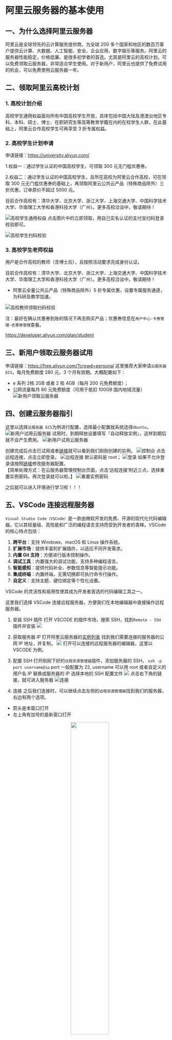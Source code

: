 # 阿里云服务器的基本使用

## 一、为什么选择阿里云服务器

阿里云是全球领先的云计算服务提供商，为全球 200 多个国家和地区的数百万客户提供云计算、大数据、人工智能、安全、企业应用、数字娱乐等服务。阿里云的服务器性能稳定，价格低廉，是很多初学者的首选。尤其是阿里云的高校计划，可以免费领取云服务器，非常适合学生使用。对于新用户，阿里云也提供了免费试用的机会，可以免费使用云服务器一年。

## 二、领取阿里云高校计划

### 1. 高校计划介绍
高校学生通用权益面向所有中国高校学生开放，具体包括中国大陆及港澳台地区专科、本科、硕士、博士、在职研究生等高等教育学籍在内的在校学生人群，在此基础上，阿里云合作高校学生可再享受 3 折专属权益。

### 2. 高校学生计划申请
申请链接：https://university.aliyun.com/


1.权益一：通过学生认证的中国高校学生，可领取 300 元无门槛优惠券。

2.权益二：通过学生认证的中国高校学生，且所在高校为阿里云合作高校，可在领取 300 元无门槛优惠券的基础上，再领取阿里云公共云产品（特殊商品除外）三折优惠，订单原价不超过 5000 元。

目前合作高校有：清华大学、北京大学、浙江大学、上海交通大学、中国科学技术大学、华南理工大学和香港科技大学（广州）。更多高校洽谈中，敬请期待！

![高校学生通用权益](../../figures/C1-5-Aliyun_student0.png)
点击图片中的立即领取，用自己实名认证的支付宝扫码登录校验即可。

![高校学生扫码校验](../../figures/C1-5-Aliyun_student1.png)

### 3. 高校学生老师权益
用户是合作高校的教师（含博士后），且按照活动要求完成身份认证。

目前合作高校有：清华大学、北京大学、浙江大学、上海交通大学、中国科学技术大学、华南理工大学和香港科技大学（广州）。更多高校洽谈中，敬请期待！

- 阿里云全量公共云产品（特殊商品除外）5 折专属优惠，设置专属服务通道，为科研及教学加速。 

![高校教师领取扫码校验](../../figures/C1-5-Aliyun_teacher.png)

注：最好在确认优惠券到账的情况下再去购买产品；优惠券信息在`用户中心-卡券管理-优惠券管理`查看。

https://developer.aliyun.com/plan/student

## 三、新用户领取云服务器试用
申请链接：https://free.aliyun.com/?crowd=personal
这里推荐大家申请`云服务器 ECS`，每月免费额度 280 元，3 个月有效期。大概配置如下：
- e 系列 2核 2GB 或者 2 核 4GB（每月 200 元免费额度）；
- 公网流量每月 80 元免费额度（可用于抵扣 100GB 国内地域流量）
![新用户领取云服务器](../../figures/C1-5-Aliyun_newbee.png)

## 四、创建云服务器指引

这里以选择`云服务器 ECS`为例进行配置，选择最小配置就系统选择`Ubuntu`，
![新用户试用云服务器](../../figures/C1-5-Aliyun_config0.png)
试用时，到期释放设置填写『自动释放实例』，这样到期后就不会产生费用。
![新用户试用云服务器](../../figures/C1-5-Aliyun_config1.png)


创建完成后点击已试用或者[链接](https://ecs.console.aliyun.com/home#)就可以看到我们刚刚创建的实例。
![控制台](../../figures/C1-5-Aliyun_home.png)
点击远程连接，点击立即登录。
![远程连接](../../figures/C1-5-Aliyun_login.png)
默认密码是 root；
![登录](../../figures/C1-5-Aliyun_login1.png)
如果不允许登录请按照[链接](https://help.aliyun.com/zh/ecs/user-guide/use-the-password-can-t-login-the-linux-cloud-server-ecs-what-should-i-do)修改服务器配置。  
【简单处理方式：在云服务器管理控制台页面，点击‘远程连接’附近三点，选择重置实例密码。再次登录就可以啦。】
 ![重置实例密码](../../figures/C1-5-Aliyun_rest_pass.jpg)

之后就可以进入环境进行学习啦！！！

## 五、VSCode 连接远程服务器
`Visual Studio Code（VSCode）`是一款由微软开发的免费、开源的现代化代码编辑器。它以其轻量级、高性能和广泛的编程语言支持而受到开发者的青睐。VSCode 的核心特点包括：

1. **跨平台**：支持 Windows、macOS 和 Linux 操作系统。
2. **扩展市场**：提供丰富的扩展插件，以适应不同开发需求。
3. **内置 Git 支持**：方便进行版本控制操作。
4. **调试工具**：内置强大的调试功能，支持多种编程语言。
5. **智能感知**：提供代码补全、参数信息等智能提示功能。
6. **集成终端**：内置终端，无需切换即可执行命令行操作。
7. **自定义**：支持主题、键位绑定等个性化设置。

VSCode 的灵活性和易用性使其成为开发者首选的代码编辑工具之一。

这里我们选择 VSCode 连接远程服务器，方便我们在本地编辑器中直接操作远程服务器。

1. 安装 SSH 插件
打开 VSCODE 的插件市场，搜索 SSH，找到`Remote - SSH` 插件并安装
![](../../figures/C1-5-ssh_plugin.png)

2. 获取服务器 IP
打开阿里云服务器的[实例列表](https://ecs.console.aliyun.com/server/region/)
找到我们需要连接的服务器的公网 IP 地址，并复制。
![](../../figures/C1-5-ssh_server_ip.png)
打开可以连接的远程服务器的编辑器，这里以 VSCODE 为例。
3. 配置 SSH
打开刚刚下好的`远程资源管理器`插件，添加服务器的 SSH，
`ssh -p port username@ip`
port 一般配置为 22,
username 可以用 root 或者自定义的用户名
IP 替换成服务器的 IP
选择本地的 SSH 配置文件
![](../../figures/C1-5-ssh_login.png)
点击右下角的链接，就可进入服务器
![连接](../../figures/C1-5-ssh_concent.png)
4. 连接
之后我们连接时，可以继续点击左侧的`远程资源管理器`找到我们的服务器，右边有两个选项。
- 箭头是本窗口打开
- 左上角有加号的是新窗口打开
    <p align="center">
        <img src="../../figures/C1-5-ssh_concent_option.png" width="50%">
    </p>
5. 打开目录
之后点击打开文件夹，输入需要的目录即可打开

![连接选项](../../figures/C1-5-ssh_open.png)

之后就可以进行愉快的编程啦！！！

## 六、Jupyter Notebook 使用
**Jupyter Notebook** 是一个开源的`交互式计算环境`，它允许用户创建和共享包含实时代码、方程、可视化和文本的文档。它的名字来源于它支持的三种核心编程语言：Julia、Python 和 R，这也是 "Ju-pyt-er" 的名称由来。Jupyter Notebook 编写的文件后缀为 `.ipynb`

Jupyter Notebook 的主要特点包括：

1. **交互式编程**：用户可以在单独的单元格中编写代码并执行，`立即看到代码运行结果`，这对于数据分析、机器学习、科学计算等领域非常有用。

2. **多语言支持**：虽然最初是为 Julia、Python 和 R 设计的，但 Jupyter 现在支持超过 40 种编程语言，通过使用相应的内核。

3. **丰富的展示功能**：Jupyter Notebook 支持 Markdown，允许用户添加格式化文本、图像、视频、HTML、LaTeX 等丰富的媒体内容，使得文档更加生动和信息丰富。

4. **数据可视化**：Jupyter Notebook 与众多数据可视化库（如 Matplotlib、Plotly、Bokeh 等）无缝集成，可以直接在 Notebook 中生成图表和可视化数据。

5. **易于共享**：Notebook 文件可以通过电子邮件、云服务或 Jupyter Notebook Viewer 等方式轻松共享，他人可以查看内容和运行代码，甚至可以留下评论。

6. **扩展性**：Jupyter 有大量的扩展插件，可以增强其功能，如交互式小部件、代码自动完成、主题更换等。

7. **科学计算工具集成**：Jupyter Notebook 可以与许多科学计算和数据分析工具集成，如 NumPy、Pandas、SciPy 等 Python 库，使得数据处理和分析变得更加方便。

Jupyter Notebook 是数据科学家、研究人员、教育工作者和学生等广泛使用的工具，它促进了开放科学和教育的发展，使得人们可以更容易地分享和复现研究结果。

本教程使用 Jupyter Notebook 来进行代码编写和运行，方便我们进行代码的编写和调试。

`VSCODE` 目前不用安装任何插件就以直接打开 Jupyter Notebook 文件。（也可以按照下一章进行插件安装配置）

Notebook 文档由一系列的单元格组成，主要由以下两种形式。

- **代码单元格**：在代码单元格中输入代码并按 `Shift + Enter` 可以运行该单元格中的代码，并在下方显示输出结果。
- **Markdown单元格**：使用 `Markdown` 语法在单元格中编写文本。可以创建标题、列表、链接、格式化文本等，并使用 `Ctrl + Enter` 来渲染当前 Markdown 单元格。

通常我们使用代码单元格来进行代码编写，并及时运行查看结果。并使用以下是用的快捷键来提升效率：

### 单元格编辑
- `Enter`: 进入编辑模式。
- `Esc`: 退出编辑模式。

### 单元格操作
- `A`: 在当前单元格上方插入一个新的单元格。
- `B`: 在当前单元格下方插入一个新的单元格。
- `D` (两次按下): 删除当前单元格。
- `Z`: 撤销删除操作。
- `C`: 复制当前单元格。
- `V`: 粘贴之前复制的单元格。
- `X`: 剪切当前单元格。
- `Y`: 将当前单元格转换为代码单元格。
- `M`: 将当前单元格转换为 Markdown 单元格。
- `Shift + M`: 切换单元格的 Markdown 渲染状态。

### 代码执行和调试
- `Shift + Enter`: 运行当前单元格，并跳转到下一个单元格。
- `Ctrl + Enter`: 运行当前单元格，但不跳转到下一个单元格。
- `Alt + Enter`: 运行当前单元格，并在下方插入一个新的单元格。
- `Esc`: 进入命令模式。
- `Enter`: 进入编辑模式。
- `Ctrl + Shift + -`: 分割当前单元格为两个单元格。
- `Ctrl + Shift + P`: 打开命令面板，可以搜索和执行各种命令。

### 导航和窗口管理
- `Up` / `Down` 或 `K` / `J`: 在单元格之间上下移动。
- `Home` / `End`: 跳转到 Notebook 的开始或结束。
- `Ctrl + Home` / `Ctrl + End`: 跳转到当前 Notebook 的第一个或最后一个单元格。
- `Tab`: 在 Notebook 视图中切换到下一个面板（例如，从编辑器到输出或元数据面板）。
- `Shift + Tab`: 在 Notebook 视图中切换到上一个面板。

### 其他有用的快捷键
- `H`: 显示或隐藏 Notebook 的侧边栏。
- `M`: 将当前单元格转换为 Markdown 单元格。
- `Y`: 将当前单元格转换为代码单元格。
---
>目前我们已经拥有了开发的必备基础，下一章我们将对所需要进行环境配置进行详细介绍。
